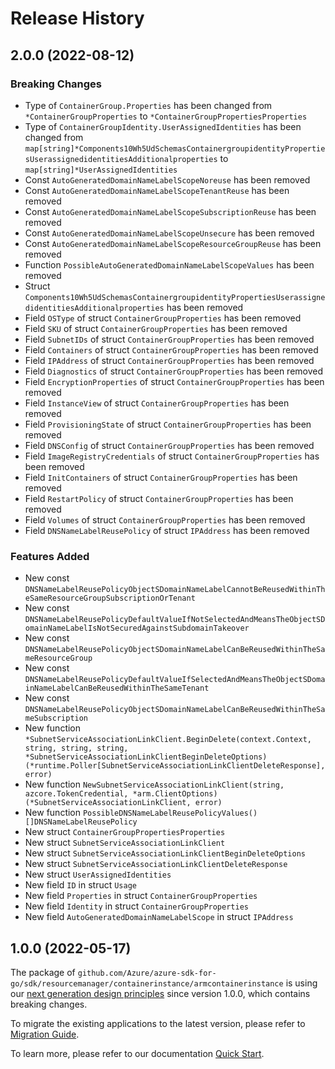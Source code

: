 # Release History

## 2.0.0 (2022-08-12)
### Breaking Changes

- Type of `ContainerGroup.Properties` has been changed from `*ContainerGroupProperties` to `*ContainerGroupPropertiesProperties`
- Type of `ContainerGroupIdentity.UserAssignedIdentities` has been changed from `map[string]*Components10Wh5UdSchemasContainergroupidentityPropertiesUserassignedidentitiesAdditionalproperties` to `map[string]*UserAssignedIdentities`
- Const `AutoGeneratedDomainNameLabelScopeNoreuse` has been removed
- Const `AutoGeneratedDomainNameLabelScopeTenantReuse` has been removed
- Const `AutoGeneratedDomainNameLabelScopeSubscriptionReuse` has been removed
- Const `AutoGeneratedDomainNameLabelScopeUnsecure` has been removed
- Const `AutoGeneratedDomainNameLabelScopeResourceGroupReuse` has been removed
- Function `PossibleAutoGeneratedDomainNameLabelScopeValues` has been removed
- Struct `Components10Wh5UdSchemasContainergroupidentityPropertiesUserassignedidentitiesAdditionalproperties` has been removed
- Field `OSType` of struct `ContainerGroupProperties` has been removed
- Field `SKU` of struct `ContainerGroupProperties` has been removed
- Field `SubnetIDs` of struct `ContainerGroupProperties` has been removed
- Field `Containers` of struct `ContainerGroupProperties` has been removed
- Field `IPAddress` of struct `ContainerGroupProperties` has been removed
- Field `Diagnostics` of struct `ContainerGroupProperties` has been removed
- Field `EncryptionProperties` of struct `ContainerGroupProperties` has been removed
- Field `InstanceView` of struct `ContainerGroupProperties` has been removed
- Field `ProvisioningState` of struct `ContainerGroupProperties` has been removed
- Field `DNSConfig` of struct `ContainerGroupProperties` has been removed
- Field `ImageRegistryCredentials` of struct `ContainerGroupProperties` has been removed
- Field `InitContainers` of struct `ContainerGroupProperties` has been removed
- Field `RestartPolicy` of struct `ContainerGroupProperties` has been removed
- Field `Volumes` of struct `ContainerGroupProperties` has been removed
- Field `DNSNameLabelReusePolicy` of struct `IPAddress` has been removed

### Features Added

- New const `DNSNameLabelReusePolicyObjectSDomainNameLabelCannotBeReusedWithinTheSameResourceGroupSubscriptionOrTenant`
- New const `DNSNameLabelReusePolicyDefaultValueIfNotSelectedAndMeansTheObjectSDomainNameLabelIsNotSecuredAgainstSubdomainTakeover`
- New const `DNSNameLabelReusePolicyObjectSDomainNameLabelCanBeReusedWithinTheSameResourceGroup`
- New const `DNSNameLabelReusePolicyDefaultValueIfSelectedAndMeansTheObjectSDomainNameLabelCanBeReusedWithinTheSameTenant`
- New const `DNSNameLabelReusePolicyObjectSDomainNameLabelCanBeReusedWithinTheSameSubscription`
- New function `*SubnetServiceAssociationLinkClient.BeginDelete(context.Context, string, string, string, *SubnetServiceAssociationLinkClientBeginDeleteOptions) (*runtime.Poller[SubnetServiceAssociationLinkClientDeleteResponse], error)`
- New function `NewSubnetServiceAssociationLinkClient(string, azcore.TokenCredential, *arm.ClientOptions) (*SubnetServiceAssociationLinkClient, error)`
- New function `PossibleDNSNameLabelReusePolicyValues() []DNSNameLabelReusePolicy`
- New struct `ContainerGroupPropertiesProperties`
- New struct `SubnetServiceAssociationLinkClient`
- New struct `SubnetServiceAssociationLinkClientBeginDeleteOptions`
- New struct `SubnetServiceAssociationLinkClientDeleteResponse`
- New struct `UserAssignedIdentities`
- New field `ID` in struct `Usage`
- New field `Properties` in struct `ContainerGroupProperties`
- New field `Identity` in struct `ContainerGroupProperties`
- New field `AutoGeneratedDomainNameLabelScope` in struct `IPAddress`


## 1.0.0 (2022-05-17)

The package of `github.com/Azure/azure-sdk-for-go/sdk/resourcemanager/containerinstance/armcontainerinstance` is using our [next generation design principles](https://azure.github.io/azure-sdk/general_introduction.html) since version 1.0.0, which contains breaking changes.

To migrate the existing applications to the latest version, please refer to [Migration Guide](https://aka.ms/azsdk/go/mgmt/migration).

To learn more, please refer to our documentation [Quick Start](https://aka.ms/azsdk/go/mgmt).